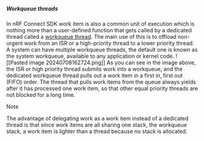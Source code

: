 ##### Workqueue threads
In nRF Connect SDK work item is also a common unit of execution which is nothing more than a user-defined function that gets called by a dedicated thread called a [workqueue thread](https://developer.nordicsemi.com/nRF_Connect_SDK/doc/latest/zephyr/kernel/services/threads/workqueue.html).
The main use of this is to offload non-urgent work from an ISR or a high-priority thread to a lower priority thread. A system can have multiple workqueue threads, the default one is known as the system workqueue, available to any application or kernel code.
![[Pasted image 20240708162724.png]]
As you can see in the image above, the ISR or high priority thread submits work into a workqueue, and the dedicated workqueue thread pulls out a work item in a first in, first out (FIFO) order. The thread that pulls work items from the queue always yields after it has processed one work item, so that other equal priority threads are not blocked for a long time.

> [!Note]
> The advantage of delegating work as a work item instead of a dedicated thread is that since work items are all sharing one stack, the workqueue stack, a work item is lighter than a thread because no stack is allocated.
